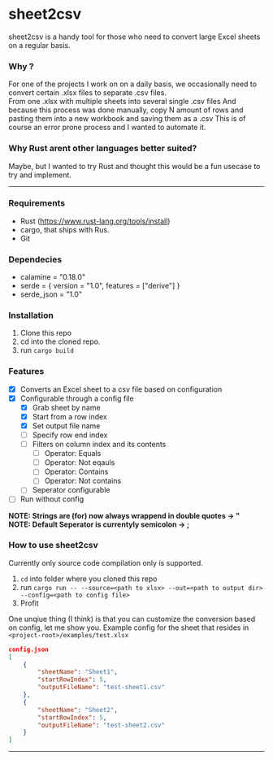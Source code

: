 # sheet2csv

sheet2csv is a handy tool for those who need to convert large Excel sheets on a regular basis.

### Why ?
For one of the projects I work on on a daily basis, we occasionally need to convert certain .xlsx files to separate .csv files.   
From one .xlsx with multiple sheets into several single .csv files And because this process was done manually, copy N amount of rows and pasting them into a new workbook and saving them as a .csv This is of course an error prone process and I wanted to automate it.

### Why Rust arent other languages better suited?   
Maybe, but I wanted to try Rust and thought this would be a fun usecase to try and implement.

---

### Requirements
 - Rust (https://www.rust-lang.org/tools/install)
 - cargo, that ships with Rus.
 - Git

### Dependecies
- calamine = "0.18.0"
- serde = { version = "1.0", features = ["derive"] }
- serde_json = "1.0"

### Installation

1. Clone this repo
2. cd into the cloned repo.
3. run `cargo build` 

### Features
- [x] Converts an Excel sheet to a csv file based on configuration
- [x] Configurable through a config file  
   - [x] Grab sheet by name
   - [x] Start from a row index 
   - [x] Set output file name
   - [ ] Specify row end index
   - [ ] Filters on column index and its contents
        - [ ] Operator: Equals
        - [ ] Operator: Not eqauls
        - [ ] Operator: Contains
        - [ ] Operator: Not contains
   - [ ] Seperator configurable
- [ ] Run without config

**NOTE: Strings are (for) now always wrappend in double quotes -> "**   
**NOTE: Default Seperator is currentyly semicolon -> ;**

### How to use sheet2csv

Currently only source code compilation only is supported.

1. `cd` into folder where you cloned this repo
2. run `cargo run -- --source=<path to xlsx> --out=<path to output dir> --config=<path to config file>`
3. Profit

One unqiue thing (I think) is that you can customize the conversion based on config, let me show you.
Example config for the sheet that resides in `<project-root>/examples/test.xlsx`  


```json 
config.json
[
    {
        "sheetName": "Sheet1",
        "startRowIndex": 5,
        "outputFileName": "test-sheet1.csv"
    },
    {
        "sheetName": "Sheet2",
        "startRowIndex": 5, 
        "outputFileName": "test-sheet2.csv"
    }
]
```
---
